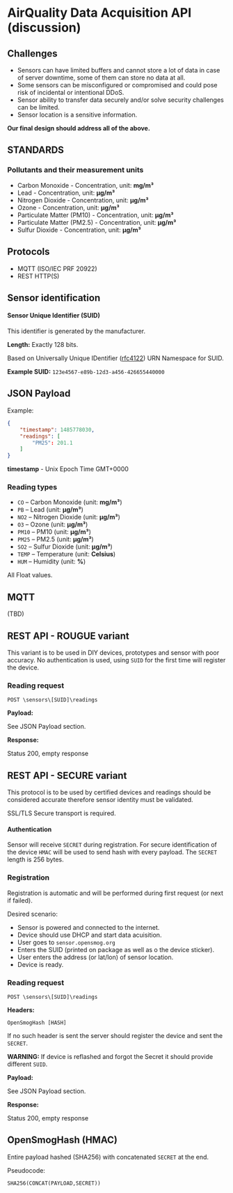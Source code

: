 # AirQuality Data Acquisition API (discussion)

## Challenges

- Sensors can have limited buffers and cannot store a lot of data in case of server downtime, some of them can store no data at all.
- Some sensors can be misconfigured or compromised and could pose risk of incidental or intentional DDoS.
- Sensor ability to transfer data securely and/or solve security challenges can be limited.
- Sensor location is a sensitive information.

**Our final design should address all of the above.**

## STANDARDS

### Pollutants and their measurement units

- Carbon Monoxide - Concentration, unit: **mg/m³**
- Lead - Concentration, unit: **µg/m³**
- Nitrogen Dioxide - Concentration, unit: **µg/m³**
- Ozone - Concentration, unit: **µg/m³**
- Particulate Matter (PM10) - Concentration, unit: **µg/m³**
- Particulate Matter (PM2.5) - Concentration, unit: **µg/m³**
- Sulfur Dioxide - Concentration, unit: **µg/m³**

## Protocols

- MQTT (ISO/IEC PRF 20922)
- REST HTTP(S)

## Sensor identification

#### Sensor Unique Identifier (SUID)

This identifier is generated by the manufacturer.

**Length:** Exactly 128 bits.

Based on Universally Unique IDentifier ([rfc4122](https://tools.ietf.org/html/rfc4122)) URN Namespace for SUID.

**Example SUID:** `123e4567-e89b-12d3-a456-426655440000`


## JSON Payload

Example:

```json
{
	"timestamp": 1485778030,
	"readings": [
		"PM25": 201.1
	]
}

```

**timestamp** - Unix Epoch Time GMT+0000

### Reading types 

- `CO` – Carbon Monoxide (unit: **mg/m³**)
- `PB` – Lead (unit: **µg/m³**)
- `NO2` – Nitrogen Dioxide (unit: **µg/m³**)
- `O3` – Ozone (unit: **µg/m³**)
- `PM10` – PM10 (unit: **µg/m³**)
- `PM25` – PM2.5 (unit: **µg/m³**)
- `SO2` – Sulfur Dioxide (unit: **µg/m³**)
- `TEMP` – Temperature (unit: **Celsius**)
- `HUM` – Humidity (unit: **%**)

All Float values.

## MQTT

(TBD)

## REST API - ROUGUE variant

This variant is to be used in DIY devices, prototypes and sensor with poor accuracy. No authentication is used, using `SUID` for the first time will register the device.

### Reading request

`POST \sensors\[SUID]\readings`

**Payload:**

See JSON Payload section.

**Response:**

Status 200, empty response

## REST API - SECURE variant

This protocol is to be used by certified devices and readings should be considered accurate therefore sensor identity must be validated.

SSL/TLS Secure transport is required.

#### Authentication

Sensor will receive `SECRET` during registration.
For secure identification of the device `HMAC` will be used to send hash with every payload. The `SECRET` length is 256 bytes.

### Registration 

Registration is automatic and will be performed during first request (or next if failed).

Desired scenario:

- Sensor is powered and connected to the internet.
- Device should use DHCP and start data acuisition.
- User goes to `sensor.opensmog.org`
- Enters the SUID (printed on package as well as o the device sticker). 
- User enters the address (or lat/lon) of sensor location.
- Device is ready.

### Reading request

`POST \sensors\[SUID]\readings`

**Headers:**

`OpenSmogHash [HASH]`

If no such header is sent the server should register the device and sent the `SECRET`. 

**WARNING:** If device is reflashed and forgot the Secret it should provide different `SUID`.

**Payload:**

See JSON Payload section.

**Response:**

Status 200, empty response

## OpenSmogHash (HMAC)

Entire payload hashed (SHA256) with concatenated `SECRET` at the end.

Pseudocode: 

```
SHA256(CONCAT(PAYLOAD,SECRET))
```
